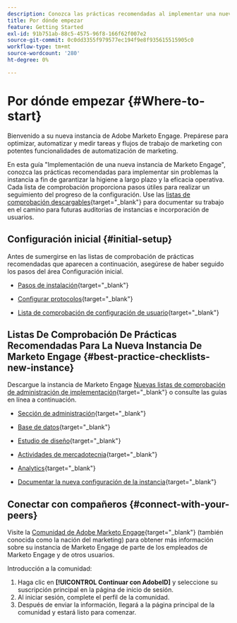 ```yaml
---
description: Conozca las prácticas recomendadas al implementar una nueva instancia de Marketo Engage. Realizar un seguimiento del rendimiento le ayudará a sacar el máximo partido a Marketo Engage y a configurar su instancia para garantizar la higiene y la eficacia a largo plazo. Como nuevo administrador que navega por una instancia nueva, utilice estas guías para mantenerse centrado y organizado.
title: Por dónde empezar
feature: Getting Started
exl-id: 91b751ab-88c5-4575-96f8-166f62f007e2
source-git-commit: 0c0dd3355f979577ec194f9e8f935615515905c0
workflow-type: tm+mt
source-wordcount: '280'
ht-degree: 0%

---
```


# Por dónde empezar {#Where-to-start}

Bienvenido a su nueva instancia de Adobe Marketo Engage. Prepárese para optimizar, automatizar y medir tareas y flujos de trabajo de marketing con potentes funcionalidades de automatización de marketing.

En esta guía &quot;Implementación de una nueva instancia de Marketo Engage&quot;, conozca las prácticas recomendadas para implementar sin problemas la instancia a fin de garantizar la higiene a largo plazo y la eficacia operativa. Cada lista de comprobación proporciona pasos útiles para realizar un seguimiento del progreso de la configuración. Use las [listas de comprobación descargables](/help/marketo/getting-started/implementing-a-new-marketo-engage-instance/assets/adobe-marketo-engage-new-instance-admin-checklist.xlsx){target="_blank"} para documentar su trabajo en el camino para futuras auditorías de instancias e incorporación de usuarios.

## Configuración inicial {#initial-setup}

Antes de sumergirse en las listas de comprobación de prácticas recomendadas que aparecen a continuación, asegúrese de haber seguido los pasos del área Configuración inicial.

* [Pasos de instalación](/help/marketo/getting-started/initial-setup/setup-steps.md){target="_blank"}

* [Configurar protocolos](/help/marketo/getting-started/initial-setup/configure-protocols-for-marketo.md){target="_blank"}

* [Lista de comprobación de configuración de usuario](/help/marketo/getting-started/initial-setup/user-setup.md){target="_blank"}

## Listas De Comprobación De Prácticas Recomendadas Para La Nueva Instancia De Marketo Engage {#best-practice-checklists-new-instance}

Descargue la instancia de Marketo Engage [Nuevas listas de comprobación de administración de implementación](/help/marketo/getting-started/implementing-a-new-marketo-engage-instance/assets/adobe-marketo-engage-new-instance-admin-checklist.xlsx){target="_blank"} o consulte las guías en línea a continuación.

* [Sección de administración](/help/marketo/getting-started/implementing-a-new-marketo-engage-instance/admin-section-checklist.md){target="_blank"}

* [Base de datos](/help/marketo/getting-started/implementing-a-new-marketo-engage-instance/database-checklist.md){target="_blank"}

* [Estudio de diseño](/help/marketo/getting-started/implementing-a-new-marketo-engage-instance/design-studio-checklist.md){target="_blank"}

* [Actividades de mercadotecnia](/help/marketo/getting-started/implementing-a-new-marketo-engage-instance/marketing-activities-checklist.md){target="_blank"}

* [Analytics](/help/marketo/getting-started/implementing-a-new-marketo-engage-instance/analytics-checklist.md){target="_blank"}

* [Documentar la nueva configuración de la instancia](/help/marketo/getting-started/implementing-a-new-marketo-engage-instance/document-your-setup.md){target="_blank"}

## Conectar con compañeros {#connect-with-your-peers}

Visite la [Comunidad de Adobe Marketo Engage](https://nation.marketo.com/){target="_blank"} (también conocida como la nación del marketing) para obtener más información sobre su instancia de Marketo Engage de parte de los empleados de Marketo Engage y de otros usuarios.

Introducción a la comunidad:

1. Haga clic en **[!UICONTROL Continuar con AdobeID]** y seleccione su suscripción principal en la página de inicio de sesión.
1. Al iniciar sesión, complete el perfil de la comunidad.
1. Después de enviar la información, llegará a la página principal de la comunidad y estará listo para comenzar.
